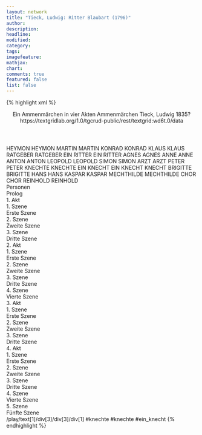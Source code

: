 ```yaml
---
layout: network
title: "Tieck, Ludwig: Ritter Blaubart (1796)"
author:
description:
headline:
modified:
category:
tags:
imagefeature:
mathjax:
chart:
comments: true
featured: false
list: false
---
```

{% highlight xml %}
<?xml-model href="https://raw.githubusercontent.com/DLiNa/project/master/rules/lina.rnc"?><?xml-model href="https://raw.githubusercontent.com/DLiNa/project/master/rules/lina.sch"?>
<play xmlns="http://lina.digital">
  <header>
    <title>Ritter Blaubart</title>
    <subtitle>Ein Ammenmärchen in vier Akten</subtitle>
    <genretitle>Ammenmärchen</genretitle>
    <author>Tieck, Ludwig</author>
    <date type="print" when="1797"/>
    <date type="premiere" when="1835">1835?</date>
    <date type="written" when="1796"/>
    <source>https://textgridlab.org/1.0/tgcrud-public/rest/textgrid:wd6t.0/data</source>
  </header>
  <personae>
    <character>
      <name>HEYMON</name>
      <alias xml:id="heymon">
        <name>HEYMON</name>
      </alias>
    </character>
    <character>
      <name>MARTIN</name>
      <alias xml:id="martin">
        <name>MARTIN</name>
      </alias>
    </character>
    <character>
      <name>KONRAD</name>
      <alias xml:id="konrad">
        <name>KONRAD</name>
      </alias>
    </character>
    <character>
      <name>KLAUS</name>
      <alias xml:id="klaus">
        <name>KLAUS</name>
      </alias>
    </character>
    <character>
      <name>RATGEBER</name>
      <alias xml:id="ratgeber">
        <name>RATGEBER</name>
      </alias>
    </character>
    <character>
      <name>EIN RITTER</name>
      <alias xml:id="ein_ritter">
        <name>EIN RITTER</name>
      </alias>
    </character>
    <character>
      <name>AGNES</name>
      <alias xml:id="agnes">
        <name>AGNES</name>
      </alias>
    </character>
    <character>
      <name>ANNE</name>
      <alias xml:id="anne">
        <name>ANNE</name>
      </alias>
    </character>
    <character>
      <name>ANTON</name>
      <alias xml:id="anton">
        <name>ANTON</name>
      </alias>
    </character>
    <character>
      <name>LEOPOLD</name>
      <alias xml:id="leopold">
        <name>LEOPOLD</name>
      </alias>
    </character>
    <character>
      <name>SIMON</name>
      <alias xml:id="simon">
        <name>SIMON</name>
      </alias>
    </character>
    <character>
      <name>ARZT</name>
      <alias xml:id="arzt">
        <name>ARZT</name>
      </alias>
    </character>
    <character>
      <name>PETER</name>
      <alias xml:id="peter">
        <name>PETER</name>
      </alias>
    </character>
    <character>
      <name>KNECHTE</name>
      <alias xml:id="knechte">
        <name>KNECHTE</name>
      </alias>
    </character>
    <character>
      <name>EIN KNECHT</name>
      <alias xml:id="ein_knecht">
        <name>EIN KNECHT</name>
      </alias>
      <alias xml:id="knecht">
        <name>KNECHT</name>
      </alias>
    </character>
    <character>
      <name>BRIGITTE</name>
      <alias xml:id="brigitte">
        <name>BRIGITTE</name>
      </alias>
    </character>
    <character>
      <name>HANS</name>
      <alias xml:id="hans">
        <name>HANS</name>
      </alias>
    </character>
    <character>
      <name>KASPAR</name>
      <alias xml:id="kaspar">
        <name>KASPAR</name>
      </alias>
    </character>
    <character>
      <name>MECHTHILDE</name>
      <alias xml:id="mechthilde">
        <name>MECHTHILDE</name>
      </alias>
    </character>
    <character>
      <name>CHOR</name>
      <alias xml:id="chor">
        <name>CHOR</name>
      </alias>
    </character>
    <character>
      <name>REINHOLD</name>
      <alias xml:id="reinhold">
        <name>REINHOLD</name>
      </alias>
    </character>
  </personae>
  <text>
    <div>
      <head>Personen</head>
    </div>
    <div>
      <head>Prolog</head>
    </div>
    <div>
      <head>1. Akt</head>
      <div>
        <head>1. Szene</head>
        <div>
          <head>Erste Szene</head>
          <sp who="#heymon">
            <amount n="22" unit="speech_acts"/>
            <amount n="350" unit="words"/>
            <amount n="15" unit="lines"/>
            <amount n="1971" unit="chars"/>
          </sp>
          <sp who="#martin">
            <amount n="9" unit="speech_acts"/>
            <amount n="58" unit="words"/>
            <amount n="9" unit="lines"/>
            <amount n="306" unit="chars"/>
          </sp>
          <sp who="#konrad">
            <amount n="18" unit="speech_acts"/>
            <amount n="293" unit="words"/>
            <amount n="13" unit="lines"/>
            <amount n="1606" unit="chars"/>
          </sp>
          <sp who="#klaus">
            <amount n="13" unit="speech_acts"/>
            <amount n="589" unit="words"/>
            <amount n="5" unit="lines"/>
            <amount n="3188" unit="chars"/>
          </sp>
          <sp who="#ratgeber">
            <amount n="10" unit="speech_acts"/>
            <amount n="270" unit="words"/>
            <amount n="4" unit="lines"/>
            <amount n="1414" unit="chars"/>
          </sp>
          <sp who="#ein_ritter">
            <amount n="1" unit="speech_acts"/>
            <amount n="12" unit="words"/>
            <amount n="1" unit="lines"/>
            <amount n="63" unit="chars"/>
          </sp>
        </div>
      </div>
      <div>
        <head>2. Szene</head>
        <div>
          <head>Zweite Szene</head>
          <sp who="#agnes">
            <amount n="24" unit="speech_acts"/>
            <amount n="680" unit="words"/>
            <amount n="48" unit="lines"/>
            <amount n="3733" unit="chars"/>
          </sp>
          <sp who="#anne">
            <amount n="15" unit="speech_acts"/>
            <amount n="244" unit="words"/>
            <amount n="28" unit="lines"/>
            <amount n="1353" unit="chars"/>
          </sp>
          <sp who="#anton">
            <amount n="12" unit="speech_acts"/>
            <amount n="181" unit="words"/>
            <amount n="10" unit="lines"/>
            <amount n="1016" unit="chars"/>
          </sp>
          <sp who="#leopold">
            <amount n="10" unit="speech_acts"/>
            <amount n="409" unit="words"/>
            <amount n="4" unit="lines"/>
            <amount n="2283" unit="chars"/>
          </sp>
          <sp who="#simon">
            <amount n="29" unit="speech_acts"/>
            <amount n="783" unit="words"/>
            <amount n="17" unit="lines"/>
            <amount n="4283" unit="chars"/>
          </sp>
          <sp who="#arzt">
            <amount n="15" unit="speech_acts"/>
            <amount n="222" unit="words"/>
            <amount n="13" unit="lines"/>
            <amount n="1165" unit="chars"/>
          </sp>
        </div>
      </div>
      <div>
        <head>3. Szene</head>
        <div>
          <head>Dritte Szene</head>
          <sp who="#heymon">
            <amount n="9" unit="speech_acts"/>
            <amount n="107" unit="words"/>
            <amount n="8" unit="lines"/>
            <amount n="547" unit="chars"/>
          </sp>
          <sp who="#martin">
            <amount n="7" unit="speech_acts"/>
            <amount n="93" unit="words"/>
            <amount n="6" unit="lines"/>
            <amount n="520" unit="chars"/>
          </sp>
          <sp who="#klaus">
            <amount n="18" unit="speech_acts"/>
            <amount n="1118" unit="words"/>
            <amount n="10" unit="lines"/>
            <amount n="6199" unit="chars"/>
          </sp>
          <sp who="#konrad">
            <amount n="18" unit="speech_acts"/>
            <amount n="323" unit="words"/>
            <amount n="11" unit="lines"/>
            <amount n="1690" unit="chars"/>
          </sp>
          <sp who="#peter">
            <amount n="36" unit="speech_acts"/>
            <amount n="705" unit="words"/>
            <amount n="24" unit="lines"/>
            <amount n="3705" unit="chars"/>
          </sp>
          <sp who="#knecht">
            <amount n="6" unit="speech_acts"/>
            <amount n="58" unit="words"/>
            <amount n="6" unit="lines"/>
            <amount n="305" unit="chars"/>
          </sp>
          <sp who="#knechte #ein_knecht">
            <amount n="1" unit="speech_acts"/>
            <amount n="8" unit="words"/>
            <amount n="1" unit="lines"/>
            <amount n="42" unit="chars"/>
          </sp>
          <sp who="#ein_knecht">
            <amount n="2" unit="speech_acts"/>
            <amount n="30" unit="words"/>
            <amount n="2" unit="lines"/>
            <amount n="181" unit="chars"/>
          </sp>
        </div>
      </div>
    </div>
    <div>
      <head>2. Akt</head>
      <div>
        <head>1. Szene</head>
        <div>
          <head>Erste Szene</head>
          <sp who="#brigitte">
            <amount n="11" unit="speech_acts"/>
            <amount n="165" unit="words"/>
            <amount n="9" unit="lines"/>
            <amount n="848" unit="chars"/>
          </sp>
          <sp who="#hans">
            <amount n="15" unit="speech_acts"/>
            <amount n="470" unit="words"/>
            <amount n="8" unit="lines"/>
            <amount n="2572" unit="chars"/>
          </sp>
          <sp who="#kaspar">
            <amount n="13" unit="speech_acts"/>
            <amount n="148" unit="words"/>
            <amount n="11" unit="lines"/>
            <amount n="788" unit="chars"/>
          </sp>
          <sp who="#knecht">
            <amount n="2" unit="speech_acts"/>
            <amount n="37" unit="words"/>
            <amount n="1" unit="lines"/>
            <amount n="185" unit="chars"/>
          </sp>
          <sp who="#leopold">
            <amount n="1" unit="speech_acts"/>
            <amount n="58" unit="words"/>
            <amount n="319" unit="chars"/>
          </sp>
        </div>
      </div>
      <div>
        <head>2. Szene</head>
        <div>
          <head>Zweite Szene</head>
          <sp who="#agnes">
            <amount n="13" unit="speech_acts"/>
            <amount n="109" unit="words"/>
            <amount n="13" unit="lines"/>
            <amount n="567" unit="chars"/>
          </sp>
          <sp who="#peter">
            <amount n="29" unit="speech_acts"/>
            <amount n="795" unit="words"/>
            <amount n="18" unit="lines"/>
            <amount n="4329" unit="chars"/>
          </sp>
          <sp who="#anton">
            <amount n="14" unit="speech_acts"/>
            <amount n="93" unit="words"/>
            <amount n="13" unit="lines"/>
            <amount n="447" unit="chars"/>
          </sp>
          <sp who="#anne">
            <amount n="9" unit="speech_acts"/>
            <amount n="148" unit="words"/>
            <amount n="7" unit="lines"/>
            <amount n="794" unit="chars"/>
          </sp>
          <sp who="#simon">
            <amount n="17" unit="speech_acts"/>
            <amount n="883" unit="words"/>
            <amount n="4" unit="lines"/>
            <amount n="4808" unit="chars"/>
          </sp>
          <sp who="#arzt">
            <amount n="19" unit="speech_acts"/>
            <amount n="359" unit="words"/>
            <amount n="11" unit="lines"/>
            <amount n="1962" unit="chars"/>
          </sp>
          <sp who="#hans">
            <amount n="4" unit="speech_acts"/>
            <amount n="77" unit="words"/>
            <amount n="2" unit="lines"/>
            <amount n="422" unit="chars"/>
          </sp>
        </div>
      </div>
      <div>
        <head>3. Szene</head>
        <div>
          <head>Dritte Szene</head>
          <sp who="#klaus">
            <amount n="12" unit="speech_acts"/>
            <amount n="357" unit="words"/>
            <amount n="5" unit="lines"/>
            <amount n="1904" unit="chars"/>
          </sp>
          <sp who="#ratgeber">
            <amount n="11" unit="speech_acts"/>
            <amount n="249" unit="words"/>
            <amount n="9" unit="lines"/>
            <amount n="1306" unit="chars"/>
          </sp>
        </div>
      </div>
      <div>
        <head>4. Szene</head>
        <div>
          <head>Vierte Szene</head>
          <sp who="#hans">
            <amount n="5" unit="speech_acts"/>
            <amount n="247" unit="words"/>
            <amount n="21" unit="lines"/>
            <amount n="1294" unit="chars"/>
          </sp>
          <sp who="#peter">
            <amount n="15" unit="speech_acts"/>
            <amount n="198" unit="words"/>
            <amount n="12" unit="lines"/>
            <amount n="1007" unit="chars"/>
          </sp>
          <sp who="#simon">
            <amount n="3" unit="speech_acts"/>
            <amount n="32" unit="words"/>
            <amount n="2" unit="lines"/>
            <amount n="205" unit="chars"/>
          </sp>
          <sp who="#agnes">
            <amount n="13" unit="speech_acts"/>
            <amount n="290" unit="words"/>
            <amount n="7" unit="lines"/>
            <amount n="1597" unit="chars"/>
          </sp>
          <sp who="#anton">
            <amount n="3" unit="speech_acts"/>
            <amount n="24" unit="words"/>
            <amount n="3" unit="lines"/>
            <amount n="134" unit="chars"/>
          </sp>
          <sp who="#anne">
            <amount n="1" unit="speech_acts"/>
            <amount n="11" unit="words"/>
            <amount n="1" unit="lines"/>
            <amount n="55" unit="chars"/>
          </sp>
        </div>
      </div>
    </div>
    <div>
      <head>3. Akt</head>
      <div>
        <head>1. Szene</head>
        <div>
          <head>Erste Szene</head>
          <sp who="#mechthilde">
            <amount n="11" unit="speech_acts"/>
            <amount n="454" unit="words"/>
            <amount n="4" unit="lines"/>
            <amount n="2372" unit="chars"/>
          </sp>
          <sp who="#agnes">
            <amount n="37" unit="speech_acts"/>
            <amount n="464" unit="words"/>
            <amount n="37" unit="lines"/>
            <amount n="2494" unit="chars"/>
          </sp>
          <sp who="#peter">
            <amount n="22" unit="speech_acts"/>
            <amount n="489" unit="words"/>
            <amount n="14" unit="lines"/>
            <amount n="2560" unit="chars"/>
          </sp>
          <sp who="#klaus">
            <amount n="10" unit="speech_acts"/>
            <amount n="299" unit="words"/>
            <amount n="4" unit="lines"/>
            <amount n="1611" unit="chars"/>
          </sp>
          <sp who="#ratgeber">
            <amount n="14" unit="speech_acts"/>
            <amount n="275" unit="words"/>
            <amount n="7" unit="lines"/>
            <amount n="1426" unit="chars"/>
          </sp>
          <sp who="#anne">
            <amount n="17" unit="speech_acts"/>
            <amount n="298" unit="words"/>
            <amount n="13" unit="lines"/>
            <amount n="1640" unit="chars"/>
          </sp>
          <sp who="#chor">
            <amount n="2" unit="speech_acts"/>
            <amount n="55" unit="words"/>
            <amount n="11" unit="lines"/>
            <amount n="305" unit="chars"/>
          </sp>
        </div>
      </div>
      <div>
        <head>2. Szene</head>
        <div>
          <head>Zweite Szene</head>
          <sp who="#leopold">
            <amount n="10" unit="speech_acts"/>
            <amount n="228" unit="words"/>
            <amount n="23" unit="lines"/>
            <amount n="1147" unit="chars"/>
          </sp>
          <sp who="#chor">
            <amount n="2" unit="speech_acts"/>
            <amount n="17" unit="words"/>
            <amount n="4" unit="lines"/>
            <amount n="83" unit="chars"/>
          </sp>
          <sp who="#kaspar">
            <amount n="21" unit="speech_acts"/>
            <amount n="484" unit="words"/>
            <amount n="11" unit="lines"/>
            <amount n="2460" unit="chars"/>
          </sp>
          <sp who="#brigitte">
            <amount n="6" unit="speech_acts"/>
            <amount n="52" unit="words"/>
            <amount n="6" unit="lines"/>
            <amount n="277" unit="chars"/>
          </sp>
          <sp who="#hans">
            <amount n="17" unit="speech_acts"/>
            <amount n="407" unit="words"/>
            <amount n="7" unit="lines"/>
            <amount n="2133" unit="chars"/>
          </sp>
        </div>
      </div>
      <div>
        <head>3. Szene</head>
        <div>
          <head>Dritte Szene</head>
          <sp who="#agnes">
            <amount n="14" unit="speech_acts"/>
            <amount n="981" unit="words"/>
            <amount n="6" unit="lines"/>
            <amount n="5102" unit="chars"/>
          </sp>
          <sp who="#anne">
            <amount n="2" unit="speech_acts"/>
            <amount n="21" unit="words"/>
            <amount n="2" unit="lines"/>
            <amount n="109" unit="chars"/>
          </sp>
          <sp who="#mechthilde">
            <amount n="8" unit="speech_acts"/>
            <amount n="62" unit="words"/>
            <amount n="7" unit="lines"/>
            <amount n="328" unit="chars"/>
          </sp>
          <sp who="#klaus">
            <amount n="8" unit="speech_acts"/>
            <amount n="47" unit="words"/>
            <amount n="8" unit="lines"/>
            <amount n="249" unit="chars"/>
          </sp>
          <sp who="#ratgeber">
            <amount n="7" unit="speech_acts"/>
            <amount n="92" unit="words"/>
            <amount n="5" unit="lines"/>
            <amount n="448" unit="chars"/>
          </sp>
        </div>
      </div>
    </div>
    <div>
      <head>4. Akt</head>
      <div>
        <head>1. Szene</head>
        <div>
          <head>Erste Szene</head>
          <sp who="#agnes">
            <amount n="24" unit="speech_acts"/>
            <amount n="1146" unit="words"/>
            <amount n="12" unit="lines"/>
            <amount n="6039" unit="chars"/>
          </sp>
          <sp who="#anne">
            <amount n="24" unit="speech_acts"/>
            <amount n="320" unit="words"/>
            <amount n="20" unit="lines"/>
            <amount n="1726" unit="chars"/>
          </sp>
          <sp who="#mechthilde">
            <amount n="6" unit="speech_acts"/>
            <amount n="447" unit="words"/>
            <amount n="2" unit="lines"/>
            <amount n="2401" unit="chars"/>
          </sp>
        </div>
      </div>
      <div>
        <head>2. Szene</head>
        <div>
          <head>Zweite Szene</head>
          <sp who="#simon">
            <amount n="13" unit="speech_acts"/>
            <amount n="435" unit="words"/>
            <amount n="4" unit="lines"/>
            <amount n="2404" unit="chars"/>
          </sp>
          <sp who="#anton">
            <amount n="12" unit="speech_acts"/>
            <amount n="80" unit="words"/>
            <amount n="12" unit="lines"/>
            <amount n="443" unit="chars"/>
          </sp>
        </div>
      </div>
      <div>
        <head>3. Szene</head>
        <div>
          <head>Dritte Szene</head>
          <sp who="#brigitte">
            <amount n="8" unit="speech_acts"/>
            <amount n="95" unit="words"/>
            <amount n="7" unit="lines"/>
            <amount n="516" unit="chars"/>
          </sp>
          <sp who="#leopold">
            <amount n="8" unit="speech_acts"/>
            <amount n="102" unit="words"/>
            <amount n="7" unit="lines"/>
            <amount n="555" unit="chars"/>
          </sp>
          <sp who="#hans">
            <amount n="15" unit="speech_acts"/>
            <amount n="170" unit="words"/>
            <amount n="12" unit="lines"/>
            <amount n="909" unit="chars"/>
          </sp>
          <sp who="#kaspar">
            <amount n="11" unit="speech_acts"/>
            <amount n="152" unit="words"/>
            <amount n="9" unit="lines"/>
            <amount n="765" unit="chars"/>
          </sp>
          <sp who="#reinhold">
            <amount n="13" unit="speech_acts"/>
            <amount n="148" unit="words"/>
            <amount n="12" unit="lines"/>
            <amount n="758" unit="chars"/>
          </sp>
        </div>
      </div>
      <div>
        <head>4. Szene</head>
        <div>
          <head>Vierte Szene</head>
          <sp who="#anne">
            <amount n="23" unit="speech_acts"/>
            <amount n="258" unit="words"/>
            <amount n="17" unit="lines"/>
            <amount n="1347" unit="chars"/>
          </sp>
          <sp who="#agnes">
            <amount n="50" unit="speech_acts"/>
            <amount n="731" unit="words"/>
            <amount n="37" unit="lines"/>
            <amount n="3866" unit="chars"/>
          </sp>
          <sp who="#peter">
            <amount n="37" unit="speech_acts"/>
            <amount n="579" unit="words"/>
            <amount n="31" unit="lines"/>
            <amount n="3192" unit="chars"/>
          </sp>
          <sp who="#mechthilde">
            <amount n="4" unit="speech_acts"/>
            <amount n="47" unit="words"/>
            <amount n="3" unit="lines"/>
            <amount n="223" unit="chars"/>
          </sp>
        </div>
      </div>
      <div>
        <head>5. Szene</head>
        <div>
          <head>Fünfte Szene</head>
          <sp who="#simon">
            <amount n="11" unit="speech_acts"/>
            <amount n="205" unit="words"/>
            <amount n="7" unit="lines"/>
            <amount n="1146" unit="chars"/>
          </sp>
          <sp who="#anne">
            <amount n="4" unit="speech_acts"/>
            <amount n="31" unit="words"/>
            <amount n="4" unit="lines"/>
            <amount n="163" unit="chars"/>
          </sp>
          <sp who="#agnes">
            <amount n="3" unit="speech_acts"/>
            <amount n="42" unit="words"/>
            <amount n="3" unit="lines"/>
            <amount n="205" unit="chars"/>
          </sp>
          <sp who="#anton">
            <amount n="4" unit="speech_acts"/>
            <amount n="46" unit="words"/>
            <amount n="2" unit="lines"/>
            <amount n="267" unit="chars"/>
          </sp>
          <sp who="#leopold">
            <amount n="5" unit="speech_acts"/>
            <amount n="33" unit="words"/>
            <amount n="5" unit="lines"/>
            <amount n="170" unit="chars"/>
          </sp>
          <sp who="#brigitte">
            <amount n="2" unit="speech_acts"/>
            <amount n="17" unit="words"/>
            <amount n="2" unit="lines"/>
            <amount n="85" unit="chars"/>
          </sp>
          <sp who="#hans">
            <amount n="4" unit="speech_acts"/>
            <amount n="109" unit="words"/>
            <amount n="1" unit="lines"/>
            <amount n="556" unit="chars"/>
          </sp>
          <sp who="#reinhold">
            <amount n="3" unit="speech_acts"/>
            <amount n="62" unit="words"/>
            <amount n="2" unit="lines"/>
            <amount n="339" unit="chars"/>
          </sp>
          <sp who="#ratgeber">
            <amount n="1" unit="speech_acts"/>
            <amount n="9" unit="words"/>
            <amount n="1" unit="lines"/>
            <amount n="45" unit="chars"/>
          </sp>
          <sp who="#klaus">
            <amount n="1" unit="speech_acts"/>
            <amount n="26" unit="words"/>
            <amount n="134" unit="chars"/>
          </sp>
        </div>
      </div>
    </div>
  </text>
  <documentation>
    <change n="1" type="expandCollectivePartially" who="peertrilcke">
      <path>/play/text[1]/div[3]/div[3]/div[1]</path>
      <orig>#knechte</orig>
      <corr>#knechte #ein_knecht</corr>
      <comment/>
    </change>
  </documentation>
</play>
{% endhighlight %}